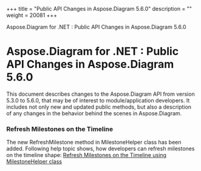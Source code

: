 +++
title = "Public API Changes in Aspose.Diagram 5.6.0" 
description = "" 
weight = 20081 
+++

Aspose.Diagram for .NET : Public API Changes in Aspose.Diagram 5.6.0  

# Aspose.Diagram for .NET : Public API Changes in Aspose.Diagram 5.6.0


This document describes changes to the Aspose.Diagram API from version 5.3.0 to 5.6.0, that may be of interest to module/application developers. It includes not only new and updated public methods, but also a description of any changes in the behavior behind the scenes in Aspose.Diagram. 

### Refresh Milestones on the Timeline

The new RefreshMilestone method in MilestoneHelper class has been added. Following help topic shows, how developers can refresh milestones on the timeline shape: [Refresh Milestones on the Timeline using MilestoneHelper class](/pages/createpage.action?spaceKey=diagramnet&title=Refresh+Milestones+on+the+Timeline+in+Visio&linkCreation=true&fromPageId=18350114)

